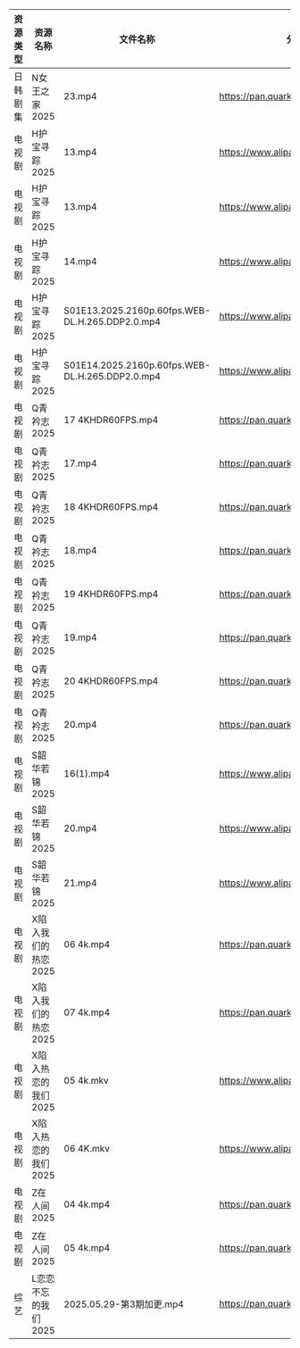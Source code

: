 | 资源类型 | 资源名称         | 文件名称                                            | 分享链接                                 | 更新时间                |
| ---- | ------------ | ----------------------------------------------- | ------------------------------------ | ------------------- |
| 日韩剧集 | N女王之家2025    | 23.mp4                                          | https://pan.quark.cn/s/a85463f38f49  | 2025-05-29 16:24:06 |
| 电视剧  | H护宝寻踪2025    | 13.mp4                                          | https://www.alipan.com/s/YPtSxQ39eiG | 2025-05-29 08:02:11 |
| 电视剧  | H护宝寻踪2025    | 13.mp4                                          | https://www.alipan.com/s/YPtSxQ39eiG | 2025-05-29 08:02:12 |
| 电视剧  | H护宝寻踪2025    | 14.mp4                                          | https://www.alipan.com/s/YPtSxQ39eiG | 2025-05-29 08:02:10 |
| 电视剧  | H护宝寻踪2025    | S01E13.2025.2160p.60fps.WEB-DL.H.265.DDP2.0.mp4 | https://www.alipan.com/s/YPtSxQ39eiG | 2025-05-29 08:02:08 |
| 电视剧  | H护宝寻踪2025    | S01E14.2025.2160p.60fps.WEB-DL.H.265.DDP2.0.mp4 | https://www.alipan.com/s/YPtSxQ39eiG | 2025-05-29 08:02:07 |
| 电视剧  | Q青衿志2025     | 17 4KHDR60FPS.mp4                               | https://pan.quark.cn/s/bdb27c64dcb3  | 2025-05-29 16:24:52 |
| 电视剧  | Q青衿志2025     | 17.mp4                                          | https://pan.quark.cn/s/bdb27c64dcb3  | 2025-05-29 16:25:17 |
| 电视剧  | Q青衿志2025     | 18 4KHDR60FPS.mp4                               | https://pan.quark.cn/s/bdb27c64dcb3  | 2025-05-29 16:24:48 |
| 电视剧  | Q青衿志2025     | 18.mp4                                          | https://pan.quark.cn/s/bdb27c64dcb3  | 2025-05-29 16:25:20 |
| 电视剧  | Q青衿志2025     | 19 4KHDR60FPS.mp4                               | https://pan.quark.cn/s/bdb27c64dcb3  | 2025-05-29 16:25:02 |
| 电视剧  | Q青衿志2025     | 19.mp4                                          | https://pan.quark.cn/s/bdb27c64dcb3  | 2025-05-29 16:25:13 |
| 电视剧  | Q青衿志2025     | 20 4KHDR60FPS.mp4                               | https://pan.quark.cn/s/bdb27c64dcb3  | 2025-05-29 16:25:05 |
| 电视剧  | Q青衿志2025     | 20.mp4                                          | https://pan.quark.cn/s/bdb27c64dcb3  | 2025-05-29 16:25:09 |
| 电视剧  | S韶华若锦2025    | 16(1).mp4                                       | https://www.alipan.com/s/AJNi5aA9aLX | 2025-05-29 19:05:43 |
| 电视剧  | S韶华若锦2025    | 20.mp4                                          | https://www.alipan.com/s/AJNi5aA9aLX | 2025-05-29 19:05:43 |
| 电视剧  | S韶华若锦2025    | 21.mp4                                          | https://www.alipan.com/s/AJNi5aA9aLX | 2025-05-29 19:05:42 |
| 电视剧  | X陷入我们的热恋2025 | 06 4k.mp4                                       | https://pan.quark.cn/s/fa273d1b10d1  | 2025-05-29 21:26:51 |
| 电视剧  | X陷入我们的热恋2025 | 07 4k.mp4                                       | https://pan.quark.cn/s/fa273d1b10d1  | 2025-05-29 21:26:48 |
| 电视剧  | X陷入热恋的我们2025 | 05 4k.mkv                                       | https://www.alipan.com/s/tXqE3saLfdb | 2025-05-29 19:05:56 |
| 电视剧  | X陷入热恋的我们2025 | 06 4K.mkv                                       | https://www.alipan.com/s/tXqE3saLfdb | 2025-05-29 19:05:55 |
| 电视剧  | Z在人间2025     | 04 4k.mp4                                       | https://pan.quark.cn/s/caf2c6102262  | 2025-05-29 21:27:47 |
| 电视剧  | Z在人间2025     | 05 4k.mp4                                       | https://pan.quark.cn/s/caf2c6102262  | 2025-05-29 21:27:42 |
| 综艺   | L恋恋不忘的我们2025 | 2025.05.29-第3期加更.mp4                            | https://pan.quark.cn/s/d6117c189f5a  | 2025-05-29 21:28:53 |

